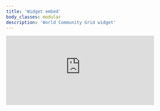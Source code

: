 ```yaml
---
title: 'Widget embed'
body_classes: modular
description: 'World Community Grid widget'
---
```


<iframe src="https://www.worldcommunitygrid.org/getDynamicImage.do?memberName=lentemarton&mnOn=true&stat=1&imageNum=2&rankOn=false&projectsOn=true&special=true&link=0&memberId=1077028" frameborder="0" name="di" scrolling="no" width="405px" height="190px"></iframe>

